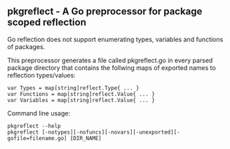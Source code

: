 ## pkgreflect - A Go preprocessor for package scoped reflection

Go reflection does not support enumerating types, variables and functions of packages.

This preprocessor generates a file called pkgreflect.go in every parsed package directory that contains the follwing maps of exported names to reflection types/values:

	var Types = map[string]reflect.Type{ ... }
	var Functions = map[string]reflect.Value{ ... }
	var Variables = map[string]reflect.Value{ ... }

Command line usage:

	pkgreflect --help
	pkgreflect [-notypes][-nofuncs][-novars][-unexported][-gofile=filename.go] [DIR_NAME]